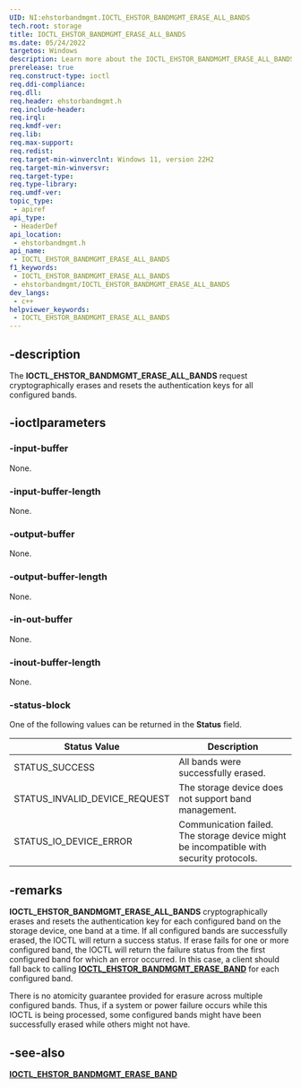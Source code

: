 ```yaml
---
UID: NI:ehstorbandmgmt.IOCTL_EHSTOR_BANDMGMT_ERASE_ALL_BANDS
tech.root: storage
title: IOCTL_EHSTOR_BANDMGMT_ERASE_ALL_BANDS
ms.date: 05/24/2022
targetos: Windows
description: Learn more about the IOCTL_EHSTOR_BANDMGMT_ERASE_ALL_BANDS IOCTL.
prerelease: true
req.construct-type: ioctl
req.ddi-compliance: 
req.dll: 
req.header: ehstorbandmgmt.h
req.include-header: 
req.irql: 
req.kmdf-ver: 
req.lib: 
req.max-support: 
req.redist: 
req.target-min-winverclnt: Windows 11, version 22H2
req.target-min-winversvr: 
req.target-type: 
req.type-library: 
req.umdf-ver: 
topic_type:
 - apiref
api_type:
 - HeaderDef
api_location:
 - ehstorbandmgmt.h
api_name:
 - IOCTL_EHSTOR_BANDMGMT_ERASE_ALL_BANDS
f1_keywords:
 - IOCTL_EHSTOR_BANDMGMT_ERASE_ALL_BANDS
 - ehstorbandmgmt/IOCTL_EHSTOR_BANDMGMT_ERASE_ALL_BANDS
dev_langs:
 - c++
helpviewer_keywords:
 - IOCTL_EHSTOR_BANDMGMT_ERASE_ALL_BANDS
---
```


## -description

The **IOCTL_EHSTOR_BANDMGMT_ERASE_ALL_BANDS** request cryptographically erases and resets the authentication keys for all configured bands.

## -ioctlparameters

### -input-buffer

None.

### -input-buffer-length

None.

### -output-buffer

None.

### -output-buffer-length

None.

### -in-out-buffer

None.

### -inout-buffer-length

None.

### -status-block

One of the following values can be returned in the **Status** field.

| Status Value | Description |
| ------------ | ----------- |
| STATUS_SUCCESS                | All bands were successfully erased. |
| STATUS_INVALID_DEVICE_REQUEST | The storage device does not support band management. |
| STATUS_IO_DEVICE_ERROR        | Communication failed. The storage device might be incompatible with security protocols. |

## -remarks

**IOCTL_EHSTOR_BANDMGMT_ERASE_ALL_BANDS** cryptographically erases and resets the authentication key for each configured band on the storage device, one band at a time. If all configured bands are successfully erased, the IOCTL will return a success status. If erase fails for one or more configured band, the IOCTL will return the failure status from the first configured band for which an error occurred. In this case, a client should fall back to calling [**IOCTL_EHSTOR_BANDMGMT_ERASE_BAND**](ni-ehstorbandmgmt-ioctl_ehstor_bandmgmt_erase_band.md) for each configured band.

There is no atomicity guarantee provided for erasure across multiple configured bands. Thus, if a system or power failure occurs while this IOCTL is being processed, some configured bands might have been successfully erased while others might not have.

## -see-also

[**IOCTL_EHSTOR_BANDMGMT_ERASE_BAND**](ni-ehstorbandmgmt-ioctl_ehstor_bandmgmt_erase_band.md)
